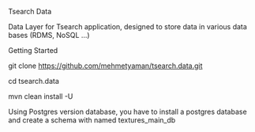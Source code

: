 Tsearch Data 

Data Layer for Tsearch application, designed to store data in various data bases (RDMS, NoSQL ...)


Getting Started 

git clone https://github.com/mehmetyaman/tsearch.data.git

cd tsearch.data

mvn clean install -U 

Using Postgres version database, you have to install a postgres database and create a schema with named textures_main_db



